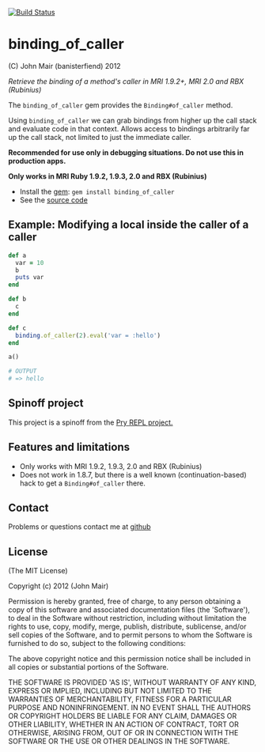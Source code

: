 [![Build Status](https://secure.travis-ci.org/banister/binding_of_caller.png)](http://travis-ci.org/banister/binding_of_caller)

binding_of_caller
===========

(C) John Mair (banisterfiend) 2012

_Retrieve the binding of a method's caller in MRI 1.9.2+, MRI 2.0 and RBX (Rubinius)_

The `binding_of_caller` gem provides the `Binding#of_caller` method.

Using `binding_of_caller` we can grab bindings from higher up the call
stack and evaluate code in that context. Allows access to bindings arbitrarily far up the
call stack, not limited to just the immediate caller.

**Recommended for use only in debugging situations. Do not use this in production apps.**

**Only works in MRI Ruby 1.9.2, 1.9.3, 2.0 and RBX (Rubinius)**

* Install the [gem](https://rubygems.org/gems/binding_of_caller): `gem install binding_of_caller`
* See the [source code](http://github.com/banister/binding_of_caller)

Example: Modifying a local inside the caller of a caller
--------

```ruby
def a
  var = 10
  b
  puts var
end

def b
  c
end

def c
  binding.of_caller(2).eval('var = :hello')
end

a()

# OUTPUT
# => hello
```

Spinoff project
-------

This project is a spinoff from the [Pry REPL project.](http://pry.github.com)

Features and limitations
-------------------------

* Only works with MRI 1.9.2, 1.9.3, 2.0 and RBX (Rubinius)
* Does not work in 1.8.7, but there is a well known (continuation-based) hack to get a `Binding#of_caller` there.

Contact
-------

Problems or questions contact me at [github](http://github.com/banister)


License
-------

(The MIT License)

Copyright (c) 2012 (John Mair)

Permission is hereby granted, free of charge, to any person obtaining
a copy of this software and associated documentation files (the
'Software'), to deal in the Software without restriction, including
without limitation the rights to use, copy, modify, merge, publish,
distribute, sublicense, and/or sell copies of the Software, and to
permit persons to whom the Software is furnished to do so, subject to
the following conditions:

The above copyright notice and this permission notice shall be
included in all copies or substantial portions of the Software.

THE SOFTWARE IS PROVIDED 'AS IS', WITHOUT WARRANTY OF ANY KIND,
EXPRESS OR IMPLIED, INCLUDING BUT NOT LIMITED TO THE WARRANTIES OF
MERCHANTABILITY, FITNESS FOR A PARTICULAR PURPOSE AND NONINFRINGEMENT.
IN NO EVENT SHALL THE AUTHORS OR COPYRIGHT HOLDERS BE LIABLE FOR ANY
CLAIM, DAMAGES OR OTHER LIABILITY, WHETHER IN AN ACTION OF CONTRACT,
TORT OR OTHERWISE, ARISING FROM, OUT OF OR IN CONNECTION WITH THE
SOFTWARE OR THE USE OR OTHER DEALINGS IN THE SOFTWARE.
